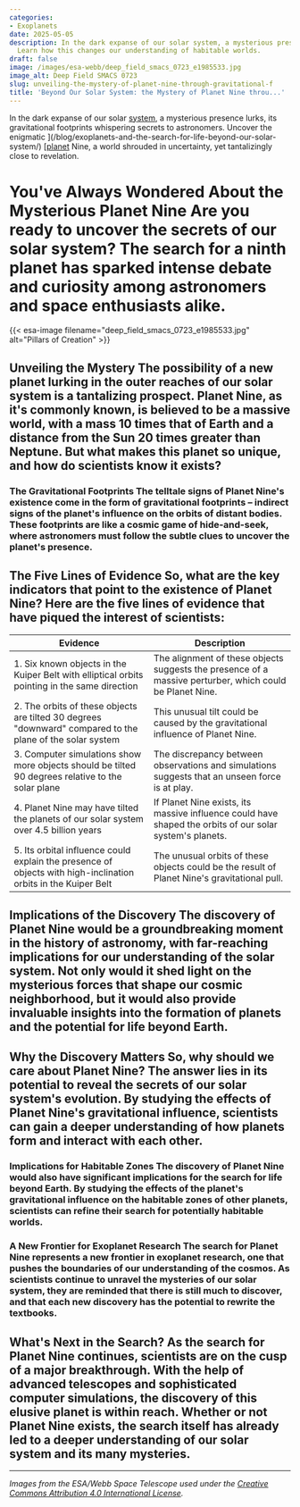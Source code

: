```yaml
---
categories:
- Exoplanets
date: 2025-05-05
description: In the dark expanse of our solar system, a mysterious presence lurks,...
  Learn how this changes our understanding of habitable worlds.
draft: false
image: /images/esa-webb/deep_field_smacs_0723_e1985533.jpg
image_alt: Deep Field SMACS 0723
slug: unveiling-the-mystery-of-planet-nine-through-gravitational-f
title: 'Beyond Our Solar System: the Mystery of Planet Nine throu...'
---
```


In the dark expanse of our solar [system](/blog/binary-stars-and-giant-planets-forge-a-new-understanding-of-), a mysterious presence lurks, its gravitational footprints whispering secrets to astronomers. Uncover the enigmatic ](/blog/exoplanets-and-the-search-for-life-beyond-our-solar-system/) [[planet](/blog/beyond-our-solar-system-unveiling-the-mysteries-of-exoplanet/solar-system/) Nine, a world shrouded in uncertainty, yet tantalizingly close to revelation.

# You've Always Wondered About the Mysterious Planet Nine Are you ready to uncover the secrets of our solar system? The search for a ninth planet has sparked intense debate and curiosity among astronomers and space enthusiasts alike.
{{< esa-image filename="deep_field_smacs_0723_e1985533.jpg" alt="Pillars of Creation" >}}



 ## Unveiling the Mystery  The possibility of a new planet lurking in the outer reaches of our solar system is a tantalizing prospect. Planet Nine, as it's commonly known, is believed to be a massive world, with a mass 10 times that of Earth and a distance from the Sun 20 times greater than Neptune. But what makes this planet so unique, and how do scientists know it exists?

 ### The Gravitational Footprints  The telltale signs of Planet Nine's existence come in the form of gravitational footprints – indirect signs of the planet's influence on the orbits of distant bodies. These footprints are like a cosmic game of hide-and-seek, where astronomers must follow the subtle clues to uncover the planet's presence.

 ## The Five Lines of Evidence  So, what are the key indicators that point to the existence of Planet Nine? Here are the five lines of evidence that have piqued the interest of scientists:

 | **Evidence** | **Description** |
| --- | --- |
| 1. Six known objects in the Kuiper Belt with elliptical orbits pointing in the same direction | The alignment of these objects suggests the presence of a massive perturber, which could be Planet Nine. |
| 2. The orbits of these objects are tilted 30 degrees "downward" compared to the plane of the solar system | This unusual tilt could be caused by the gravitational influence of Planet Nine. |
| 3. Computer simulations show more objects should be tilted 90 degrees relative to the solar plane | The discrepancy between observations and simulations suggests that an unseen force is at play. |
| 4. Planet Nine may have tilted the planets of our solar system over 4.5 billion years | If Planet Nine exists, its massive influence could have shaped the orbits of our solar system's planets. |
| 5. Its orbital influence could explain the presence of objects with high-inclination orbits in the Kuiper Belt | The unusual orbits of these objects could be the result of Planet Nine's gravitational pull. | ## The Search for Answers  Despite the compelling evidence, the origin of Planet Nine remains a mystery. Scientists continue to search for answers using the Subaru Telescope in Hawaii, which is equipped with advanced technology to detect faint signals from the distant planet. But the discovery of Planet Nine is not without its challenges – a recent analysis suggests that the evidence could also be consistent with a random distribution of trans-Neptunian objects.

 ## Implications of the Discovery  The discovery of Planet Nine would be a groundbreaking moment in the history of astronomy, with far-reaching implications for our understanding of the solar system. Not only would it shed light on the mysterious forces that shape our cosmic neighborhood, but it would also provide invaluable insights into the formation of planets and the potential for life beyond Earth.

 ## Why the Discovery Matters So, why should we care about Planet Nine? The answer lies in its potential to reveal the secrets of our solar system's evolution. By studying the effects of Planet Nine's gravitational influence, scientists can gain a deeper understanding of how planets form and interact with each other.

 ### Implications for Habitable Zones  The discovery of Planet Nine would also have significant implications for the search for life beyond Earth. By studying the effects of the planet's gravitational influence on the habitable zones of other planets, scientists can refine their search for potentially habitable worlds.

 ### A New Frontier for Exoplanet Research  The search for Planet Nine represents a new frontier in exoplanet research, one that pushes the boundaries of our understanding of the cosmos. As scientists continue to unravel the mysteries of our solar system, they are reminded that there is still much to discover, and that each new discovery has the potential to rewrite the textbooks.

 ## What's Next in the Search? As the search for Planet Nine continues, scientists are on the cusp of a major breakthrough. With the help of advanced telescopes and sophisticated computer simulations, the discovery of this elusive planet is within reach. Whether or not Planet Nine exists, the search itself has already led to a deeper understanding of our solar system and its many mysteries.

---

*Images from the ESA/Webb Space Telescope used under the [Creative Commons Attribution 4.0 International License](https://creativecommons.org/licenses/by/4.0).*
